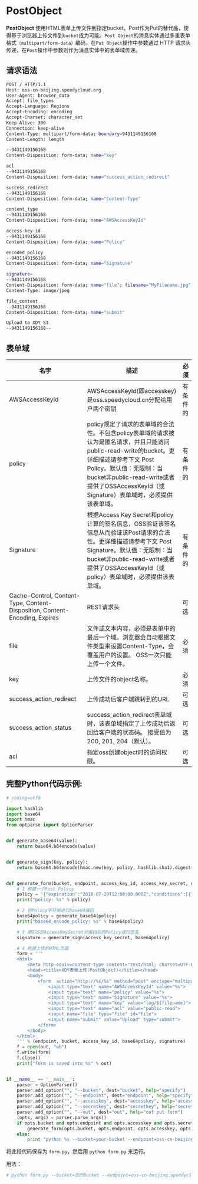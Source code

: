 # PostObject

**PostObject** 使用HTML表单上传文件到指定bucket。Post作为Put的替代品，使得基于浏览器上传文件到`bucket`成为可能。`Post Object`的消息实体通过多重表单格式`（multipart/form-data）`编码，在`Put Object`操作中参数通过 HTTP 请求头传递，在`Post`操作中参数则作为消息实体中的表单域传递。

## 请求语法

```bash
POST / HTTP/1.1
Host: oss-cn-beijing.speedycloud.org
User-Agent: browser_data
Accept: file_types
Accept-Language: Regions
Accept-Encoding: encoding
Accept-Charset: character_set
Keep-Alive: 300
Connection: keep-alive
Content-Type: multipart/form-data; boundary=9431149156168
Content-Length: length

--9431149156168
Content-Disposition: form-data; name="key"

acl
--9431149156168
Content-Disposition: form-data; name="success_action_redirect"

success_redirect
--9431149156168
Content-Disposition: form-data; name="Content-Type"

content_type
--9431149156168
Content-Disposition: form-data; name="AWSAccessKeyId"

access-key-id
--9431149156168
Content-Disposition: form-data; name="Policy"

encoded_policy
--9431149156168
Content-Disposition: form-data; name="Signature"

signature=
--9431149156168
Content-Disposition: form-data; name="file"; filename="MyFilename.jpg"
Content-Type: image/jpeg

file_content
--9431149156168
Content-Disposition: form-data; name="submit"

Upload to XDY S3
--9431149156168--
```
## 表单域

| 名字 | 描述 | 必须 |
|---|---|---|
| AWSAccessKeyId | AWSAccessKeyId(即accesskey)是oss.speedycloud.cn分配给用户两个密钥 | 有条件的 |
| policy | policy规定了请求的表单域的合法性。不包含policy表单域的请求被认为是匿名请求，并且只能访问public-read-write的bucket。更详细描述请参考下文 Post Policy。默认值：无限制：当bucket非public-read-write或者提供了OSSAccessKeyId（或Signature）表单域时，必须提供该表单域。 | 有条件的 |
| Signature | 根据Access Key Secret和policy计算的签名信息，OSS验证该签名信息从而验证该Post请求的合法性。更详细描述请参考下文 Post Signature。默认值：无限制：当bucket非public-read-write或者提供了OSSAccessKeyId（或policy）表单域时，必须提供该表单域。 |      有条件的     |
| Cache-Control, Content-Type, Content-Disposition, Content-Encoding, Expires | REST请求头 | 可选 |
| file | 文件或文本内容，必须是表单中的最后一个域。浏览器会自动根据文件类型来设置Content-Type，会覆盖用户的设置。 OSS一次只能上传一个文件。 | 必须 |
| key | 上传文件的object名称。 | 必须 |
| success_action_redirect | 上传成功后客户端跳转到的URL | 可选 |
| success_action_status | success_action_redirect表单域时，该表单域指定了上传成功后返回给客户端的状态码。 接受值为200, 201, 204（默认）。 | 可选 |
| acl | 指定oss创建object时的访问权限。 | 可选 |

## 完整Python代码示例:

```python
# coding=utf8

import hashlib
import base64
import hmac
from optparse import OptionParser


def generate_base64(value):
    return base64.b64encode(value)


def generate_sign(key, policy):
    return base64.b64encode(hmac.new(key, policy, hashlib.sha1).digest())


def generate_form(bucket, endpoint, access_key_id, access_key_secret, out):
    # 1 构建一个Post Policy
    policy = '{"expiration":"2018-07-20T12:00:00.000Z","conditions":[{"bucket":"mytt"},["starts-with","$key","log/"], {"acl": "public-read"}]}'
    print("policy: %s" % policy)

    # 2 将Policy字符串进行base64编码
    base64policy = generate_base64(policy)
    print("base64_encode_policy: %s" % base64policy)

    # 3 用OSS的AccessKeySecret对编码后的Policy进行签名
    signature = generate_sign(access_key_secret, base64policy)

    # 4 构建上传的HTML页面
    form = '''
    <html>
        <meta http-equiv=content-type content="text/html; charset=UTF-8">
        <head><title>XDY表单上传(PostObject)</title></head>
        <body>
            <form  action="http://%s/%s" method="post" enctype="multipart/form-data">
                <input type="text" name="AWSAccessKeyId" value="%s">
                <input type="text" name="policy" value="%s">
                <input type="text" name="Signature" value="%s">
                <input type="text" name="key" value="log/${filename}">
                <input type="text" name="acl" value="public-read">
                <input name="file" type="file" id="file">
                <input name="submit" value="Upload" type="submit">
            </form>
        </body>
    </html>
    ''' % (endpoint, bucket, access_key_id, base64policy, signature)
    f = open(out, "wb")
    f.write(form)
    f.close()
    print("form is saved into %s" % out)


if __name__ == '__main__':
    parser = OptionParser()
    parser.add_option("", "--bucket", dest="bucket", help="specify")
    parser.add_option("", "--endpoint", dest="endpoint", help="specify")
    parser.add_option("", "--accesskey", dest="accesskey", help="access_key")
    parser.add_option("", "--secretkey", dest="secretkey", help="secretkey")
    parser.add_option("", "--out", dest="out", help="out put form")
    (opts, args) = parser.parse_args()
    if opts.bucket and opts.endpoint and opts.accesskey and opts.secretkey and opts.out:
        generate_form(opts.bucket, opts.endpoint, opts.accesskey, opts.secretkey, opts.out)
    else:
        print "python %s --bucket=your-bucket --endpoint=oss-cn-beijing.speedycloud.org --accesskey=your-access-key-id --secretkey=your-access-key-secret --out=out-put-form-name" % __file__

```

将此段代码保存为 `form.py`，然后用 `python form.py` 来运行。

用法：

```bash
# python form.py --bucket=您的Bucket --endpoint=oss-cn-beijing.speedycloud.org  --accesskey=您的accesskey --secretkey=您的secretkey --out=输出的文件名
```

